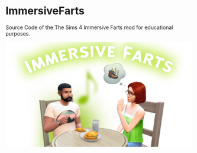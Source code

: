 # ImmersiveFarts
Source Code of the The Sims 4 Immersive Farts mod for educational purposes.

![Immersive Farts](banner.png)
